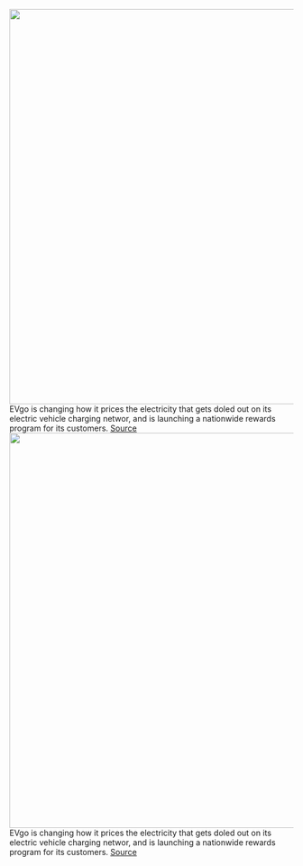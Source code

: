 <img src='https://cdn.vox-cdn.com/thumbor/uaFdufC48ReuiBMiQe95sKMzGbQ=/0x0:5231x3487/1200x800/filters:focal(2198x1326:3034x2162)/cdn.vox-cdn.com/uploads/chorus_image/image/69737961/B069C1F8_5E6C_495D_8097_017F02BD9DCF.0.jpeg' width='700px' /><br/>
EVgo is changing how it prices the electricity that gets doled out on its electric vehicle charging networ, and is launching a nationwide rewards program for its customers.
<a href='https://www.theverge.com/2021/8/17/22629187/evgo-charging-pricing-subscription-free-charging'> Source <a/><img src='https://cdn.vox-cdn.com/thumbor/uaFdufC48ReuiBMiQe95sKMzGbQ=/0x0:5231x3487/1200x800/filters:focal(2198x1326:3034x2162)/cdn.vox-cdn.com/uploads/chorus_image/image/69737961/B069C1F8_5E6C_495D_8097_017F02BD9DCF.0.jpeg' width='700px' /><br/>
EVgo is changing how it prices the electricity that gets doled out on its electric vehicle charging networ, and is launching a nationwide rewards program for its customers.
<a href='https://www.theverge.com/2021/8/17/22629187/evgo-charging-pricing-subscription-free-charging'> Source <a/>